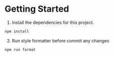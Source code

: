 # Getting Started

1. Install the dependencies for this project.

```bash
npm install
```

2. Run style formatter before commit any changes

```bash
npm run format
```
